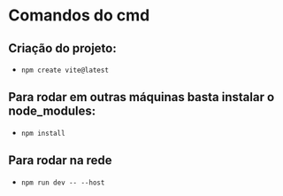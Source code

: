 # Comandos do cmd
## Criação do projeto:
- ```npm create vite@latest```
## Para rodar em outras máquinas basta instalar o node_modules:
- ```npm install```
## Para rodar na rede
- ```npm run dev -- --host```